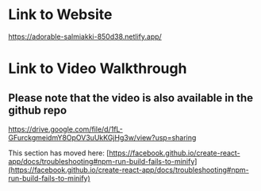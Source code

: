 # Link to Website<br>
https://adorable-salmiakki-850d38.netlify.app/

# Link to Video Walkthrough<br>

## Please note that the video is also available in the github repo<br>
https://drive.google.com/file/d/1fL-GFurckgmeidmY8OpOV3uUkKGjHg3w/view?usp=sharing


This section has moved here: [https://facebook.github.io/create-react-app/docs/troubleshooting#npm-run-build-fails-to-minify](https://facebook.github.io/create-react-app/docs/troubleshooting#npm-run-build-fails-to-minify)
